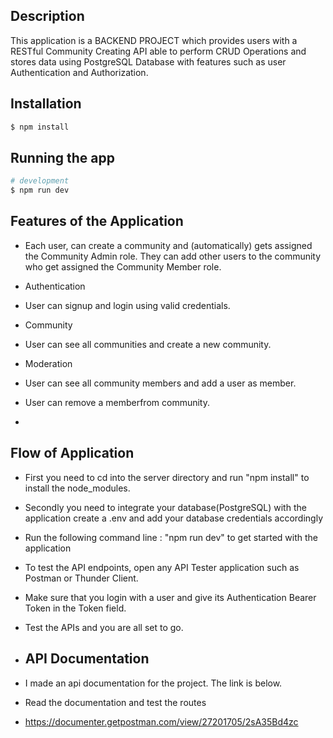 ## Description

This application is a BACKEND PROJECT which provides users with a RESTful Community Creating API able to perform CRUD Operations and stores data using PostgreSQL Database with features such as user Authentication and Authorization.

## Installation

```bash
$ npm install
```

## Running the app

```bash
# development
$ npm run dev

```
## Features of the Application
- Each user, can create a community and (automatically) gets assigned the Community Admin role. They can add other users to the community who get assigned the Community Member role.
- Authentication
- User can signup and login using valid credentials.
- Community
- User can see all communities and create a new community.
- Moderation
- User can see all community members and add a user as member.
- User can remove a memberfrom community.

- 
## Flow of Application
- First you need to cd into the server directory and run "npm install" to install the node_modules.
- Secondly you need to integrate your database(PostgreSQL) with the application 
  create a .env and add your database credentials accordingly
- Run the following command line : "npm run dev" to get started with the application
- To test the API endpoints, open any API Tester application such as Postman or Thunder Client.
- Make sure that you login with a user and give its Authentication Bearer Token in the Token field.
- Test the APIs and you are all set to go.

- ## API Documentation
- I made an api documentation for the project. The link is below.
- Read the documentation and test the routes
- https://documenter.getpostman.com/view/27201705/2sA35Bd4zc
